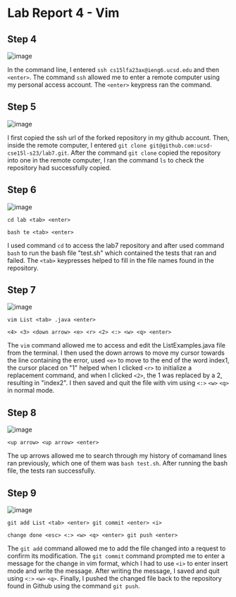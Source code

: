 # Lab Report 4 - Vim

## Step 4

![image](https://github.com/Lope879/cse15l-lab-reports/assets/100965607/11e971cf-324f-44a9-9f00-d3fad294daaa)

In the command line, I entered `ssh cs15lfa23ax@ieng6.ucsd.edu` and then `<enter>`. The command `ssh` allowed me to enter a remote computer using my
personal access account. The `<enter>` keypress ran the command. 


## Step 5

![image](https://github.com/Lope879/cse15l-lab-reports/assets/100965607/3d1772c1-13af-4979-831e-5f46282d81bf)

I first copied the ssh url of the forked repository in my github account. Then, inside the remote computer, I entered `git clone git@github.com:ucsd-cse15l-s23/lab7.git`. After the command `git clone` copied the repository into one in the remote computer, I ran the command `ls` to check the repository had successfully copied. 


## Step 6

![image](https://github.com/Lope879/cse15l-lab-reports/assets/100965607/cecb522b-bc63-43f4-8c34-5e69bbbaf8db)

```
cd lab <tab> <enter>

bash te <tab> <enter>
```

I used command `cd` to access the lab7 repository and after used command `bash` to run the bash file "test.sh" which contained the tests that ran and failed. The `<tab>` keypresses helped to fill in the file names found in the repository. 


## Step 7

![image](https://github.com/Lope879/cse15l-lab-reports/assets/100965607/1bae6670-af4b-4044-97ca-7e3cc1a4d598)

```
vim List <tab> .java <enter>

<4> <3> <down arrow> <e> <r> <2> <:> <w> <q> <enter>
```

The `vim` command allowed me to access and edit the ListExamples.java file from the terminal. I then used the down arrows to move my cursor towards the line containing
the error, used `<e>` to move to the end of the word index1, the cursor placed on "1" helped when I clicked `<r>` to initialize a replacement command, and when I clicked `<2>`, the 1 
was replaced by a 2, resulting in "index2". I then saved and quit the file with vim using `<:>` `<w>` `<q>` in normal mode. 


## Step 8

![image](https://github.com/Lope879/cse15l-lab-reports/assets/100965607/50746ae8-d865-42a0-bedf-a7ca8ee173c4)

```
<up arrow> <up arrow> <enter>
```

The up arrows allowed me to search through my history of comamand lines ran previously, which one of them was `bash test.sh`. After running the bash file, the tests ran successfully. 


## Step 9

![image](https://github.com/Lope879/cse15l-lab-reports/assets/100965607/e8565a0f-93d7-4a53-8798-6754175b8563)

```
git add List <tab> <enter> git commit <enter> <i>

change done <esc> <:> <w> <q> <enter> git push <enter>
```

The `git add` command allowed me to add the file changed into a request to confirm its modification. The `git commit` command prompted me to enter a message for the change in vim format, which I had to use `<i>`
to enter insert mode and write the message. After writing the message, I saved and quit using `<:>` `<w>` `<q>`. Finally, I pushed the changed file back to the repository found in Github using 
the command `git push`.
